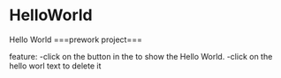 # HelloWorld
Hello World
===prework project===

feature: 
-click on the button in the to show the Hello World.
-click on the hello worl text to delete it
